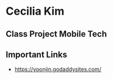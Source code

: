 # Cecilia Kim

## Class Project Mobile Tech

## Important Links

- https://yoonjin.godaddysites.com/
